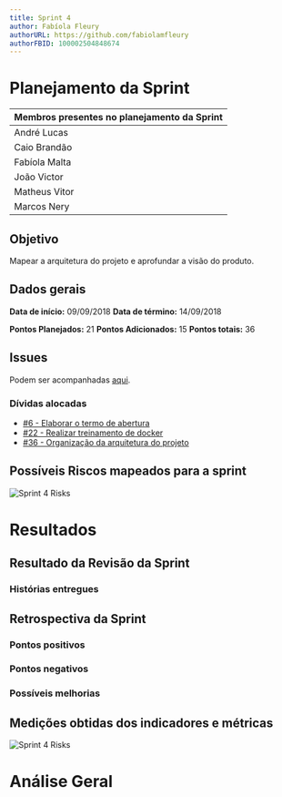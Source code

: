```yaml
---
title: Sprint 4
author: Fabíola Fleury
authorURL: https://github.com/fabiolamfleury
authorFBID: 100002504848674
---
```


# Planejamento da Sprint

| Membros presentes no planejamento da Sprint  |
|---------------------|
| André Lucas  |
| Caio Brandão  |
| Fabíola Malta  |
| João Victor  |
| Matheus Vitor   |
| Marcos Nery  |

## Objetivo

Mapear a arquitetura do projeto e aprofundar a visão do produto.

## Dados gerais

**Data de início:** 09/09/2018
**Data de término:** 14/09/2018

**Pontos Planejados:** 21
**Pontos Adicionados:** 15
**Pontos totais:** 36

## Issues

Podem ser acompanhadas [aqui](https://github.com/fga-eps-mds/2018.2-ComexStat/milestone/6).

### Dívidas alocadas

- [#6 - Elaborar o termo de abertura](https://github.com/fga-eps-mds/2018.2-ComexStat/issues/6)
- [#22 - Realizar treinamento de docker](https://github.com/fga-eps-mds/2018.2-ComexStats/issues/22)
- [#36 - Organização da arquitetura do projeto](https://github.com/fga-eps-mds/2018.2-ComexStats/issues/26)


## Possíveis Riscos mapeados para a sprint

![Sprint 4 Risks](https://fga-eps-mds.github.io/2018.2-ComexStat/img/sprint4_risks.png)

# Resultados




## Resultado da Revisão da Sprint

### Histórias entregues




## Retrospectiva da Sprint



### Pontos positivos


### Pontos negativos


### Possíveis melhorias


## Medições obtidas dos indicadores e métricas

![Sprint 4 Risks](https://fga-eps-mds.github.io/2018.2-ComexStat/img/sprint4_risks_burndown.jpeg)

# Análise Geral

